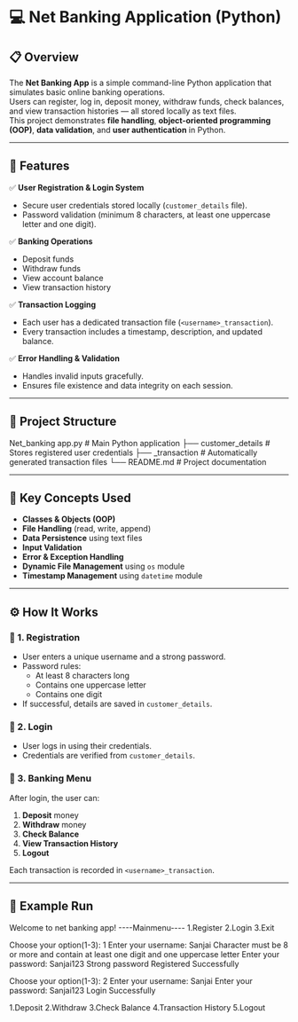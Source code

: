# 💻 Net Banking Application (Python)

## 📋 Overview
The **Net Banking App** is a simple command-line Python application that simulates basic online banking operations.  
Users can register, log in, deposit money, withdraw funds, check balances, and view transaction histories — all stored locally as text files.  
This project demonstrates **file handling**, **object-oriented programming (OOP)**, **data validation**, and **user authentication** in Python.

---

## 🚀 Features
✅ **User Registration & Login System**  
- Secure user credentials stored locally (`customer_details` file).  
- Password validation (minimum 8 characters, at least one uppercase letter and one digit).  

✅ **Banking Operations**  
- Deposit funds  
- Withdraw funds  
- View account balance  
- View transaction history  

✅ **Transaction Logging**  
- Each user has a dedicated transaction file (`<username>_transaction`).  
- Every transaction includes a timestamp, description, and updated balance.  

✅ **Error Handling & Validation**  
- Handles invalid inputs gracefully.  
- Ensures file existence and data integrity on each session.

---

## 🧩 Project Structure
Net_banking app.py # Main Python application
├── customer_details # Stores registered user credentials
├── <username>_transaction # Automatically generated transaction files
└── README.md # Project documentation


---

## 🧠 Key Concepts Used
- **Classes & Objects (OOP)**
- **File Handling** (read, write, append)
- **Data Persistence** using text files
- **Input Validation**
- **Error & Exception Handling**
- **Dynamic File Management** using `os` module
- **Timestamp Management** using `datetime` module

---

## ⚙️ How It Works
### 🔹 1. Registration
- User enters a unique username and a strong password.
- Password rules:
  - At least 8 characters long
  - Contains one uppercase letter
  - Contains one digit
- If successful, details are saved in `customer_details`.

### 🔹 2. Login
- User logs in using their credentials.
- Credentials are verified from `customer_details`.

### 🔹 3. Banking Menu
After login, the user can:
1. **Deposit** money  
2. **Withdraw** money  
3. **Check Balance**  
4. **View Transaction History**  
5. **Logout**

Each transaction is recorded in `<username>_transaction`.

---

## 💾 Example Run
Welcome to net banking app!
    ----Mainmenu----
1.Register
2.Login
3.Exit

Choose your option(1-3): 1
Enter your username: Sanjai
Character must be 8 or more and contain at least one digit and one uppercase letter
Enter your password: Sanjai123
Strong password
Registered Successfully

Choose your option(1-3): 2
Enter your username: Sanjai
Enter your password: Sanjai123
Login Successfully

1.Deposit
2.Withdraw
3.Check Balance
4.Transaction History
5.Logout
